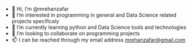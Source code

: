 - 👋 Hi, I’m @mrehanzafar
- 👀 I’m interested in programming in general and Data Science related projects specificaly
- 🌱 I’m currently learning python and Data Science tools and technologies
- 💞️ I’m looking to collaborate on programming projects
- 📫 I can be reached through my email address mrehanzafar@gmail.com

<!---
mrehanzafar/mrehanzafar is a ✨ special ✨ repository because its `README.md` (this file) appears on your GitHub profile.
You can click the Preview link to take a look at your changes.
--->
